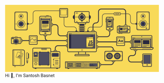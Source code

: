 ![Uploading javascript_anim.gif…](https://raw.githubusercontent.com/muhammadnurulahsan/muhammadnurulahsan/main/ahsan.gif)
                                                 Hi 👋, I'm Santosh Basnet

<!---
letsbuildourdream/letsbuildourdream is a ✨ special ✨ repository because its `README.md` (this file) appears on your GitHub profile.
You can click the Preview link to take a look at your changes.
--->
